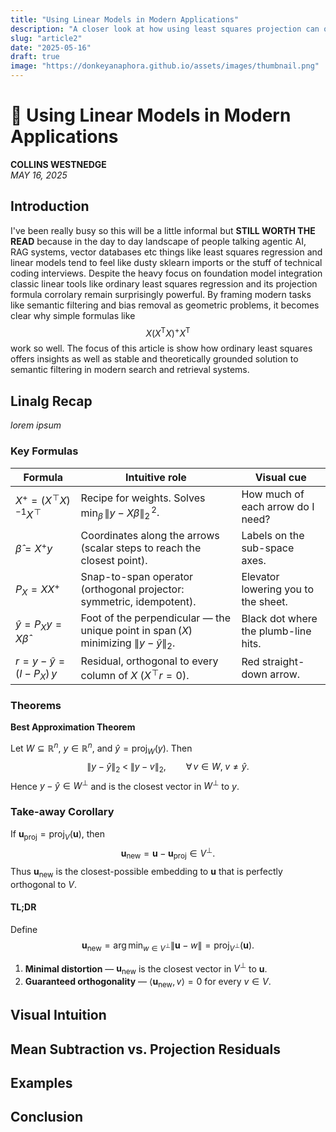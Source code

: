 ```yaml
---
title: "Using Linear Models in Modern Applications"
description: "A closer look at how using least squares projection can offer a stable alternative to semantic filtering."
slug: "article2"
date: "2025-05-16"
draft: true
image: "https://donkeyanaphora.github.io/assets/images/thumbnail.png"
---
```


# 📐 Using Linear Models in Modern Applications

**COLLINS WESTNEDGE**  
*MAY 16, 2025*

## Introduction
I've been really busy so this will be a little informal but **STILL WORTH THE READ** because in the day to day landscape of people talking agentic AI, RAG systems, vector databases etc things like least squares regression and linear models tend to feel like dusty sklearn imports or the stuff of technical coding interviews. Despite the heavy focus on foundation model integration classic linear tools like ordinary least squares regression and its projection formula corrolary remain surprisingly powerful. By framing modern tasks like semantic filtering and bias removal as geometric problems, it becomes clear why simple formulas like 
$$
X(X^{\mathsf T}X)^{+}X^{\mathsf T}
$$ 
work so well. The focus of this article is show how ordinary least squares offers insights as well as stable and theoretically grounded solution to semantic filtering in modern search and retrieval systems. 


## Linalg Recap

*lorem ipsum*

### Key Formulas

| Formula | Intuitive role | Visual cue |
| --- | --- | --- |
| $X^{+} = (X^{\!\top}X)^{-1}X^{\!\top}$ | Recipe for weights. Solves $\displaystyle\min_{\beta}\,\lVert y - X\beta\rVert_2^{\,2}$. | How much of each arrow do I need? |
| $\hat{\beta}=X^{+}y$ | Coordinates along the arrows (scalar steps to reach the closest point). | Labels on the sub-space axes. |
| $P_X = XX^{+}$ | Snap-to-span operator (orthogonal projector: symmetric, idempotent). | Elevator lowering you to the sheet. |
| $\hat{y}=P_Xy = X\hat{\beta}$ | Foot of the perpendicular — the unique point in $\operatorname{span}(X)$ minimizing $\lVert y-\hat{y}\rVert_2$. | Black dot where the plumb-line hits. |
| $r = y-\hat{y} = (I-P_X)\,y$ | Residual, orthogonal to every column of $X$ ($X^{\!\top}r=0$). | Red straight-down arrow. |

### Theorems

**Best Approximation Theorem**

Let $W\subseteq\mathbb{R}^{n}$, $y\in\mathbb{R}^{n}$, and $\widehat{y}=\operatorname{proj}_{W}(y)$. Then
$$
\lVert y-\widehat{y}\rVert_2 \;<\; \lVert y-v\rVert_2,
\qquad\forall\,v\in W,\;v\neq\widehat{y}.
$$
Hence $y-\widehat{y}\in W^{\perp}$ and is the closest vector in $W^{\perp}$ to $y$.

### Take-away Corollary

If $\mathbf{u}_{\mathrm{proj}}=\operatorname{proj}_{V}(\mathbf{u})$, then
$$
\mathbf{u}_{\mathrm{new}}
=\mathbf{u}-\mathbf{u}_{\mathrm{proj}}
\in V^{\perp}.
$$
Thus $\mathbf{u}_{\mathrm{new}}$ is the closest-possible embedding to $\mathbf{u}$ that is perfectly orthogonal to $V$.

#### TL;DR

Define
$$
\mathbf{u}_{\mathrm{new}}
=\arg\min_{w\in V^{\perp}}\lVert\mathbf{u}-w\rVert
=\operatorname{proj}_{V^{\perp}}(\mathbf{u}).
$$

1. **Minimal distortion** — $\mathbf{u}_{\mathrm{new}}$ is the closest vector in $V^{\perp}$ to $\mathbf{u}$.  
2. **Guaranteed orthogonality** — $\langle\mathbf{u}_{\mathrm{new}}, v\rangle = 0$ for every $v\in V$.

## Visual Intuition
## Mean Subtraction vs. Projection Residuals
## Examples
## Conclusion
